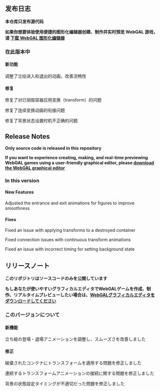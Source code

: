 ## 发布日志

**本仓库只发布源代码**

**如果你想要体验使用便捷的图形化编辑器创建、制作并实时预览 WebGAL 游戏，请 [下载 WebGAL 图形化编辑器](https://github.com/OpenWebGAL/WebGAL_Terre/releases)**

### 在此版本中

#### 新功能

调整了立绘进入和退出的动画，改善流畅性

#### 修复

修复了对已销毁容器应用变换（transform）的问题

修复了连续变换动画的衔接问题

修复了背景状态设置时机不正确的问题

<!-- English Translation -->
## Release Notes

**Only source code is released in this repository**

**If you want to experience creating, making, and real-time previewing WebGAL games using a user-friendly graphical editor, please [download the WebGAL graphical editor](https://github.com/OpenWebGAL/WebGAL_Terre/releases)**

### In this version

#### New Features

Adjusted the entrance and exit animations for figures to improve smoothness

#### Fixes

Fixed an issue with applying transforms to a destroyed container

Fixed connection issues with continuous transform animations

Fixed an issue with incorrect timing for setting background state

<!-- Japanese Translation -->
## リリースノート

**このリポジトリはソースコードのみを公開しています**

**もしあなたが使いやすいグラフィカルエディタでWebGALゲームを作成、制作、リアルタイムプレビューしたい場合は、[WebGALグラフィカルエディタをダウンロードしてください](https://github.com/OpenWebGAL/WebGAL_Terre/releases)**

### このバージョンについて

#### 新機能

立ち絵の登場・退場アニメーションを調整し、スムーズさを改善しました

#### 修正

破棄されたコンテナにトランスフォームを適用する問題を修正しました

連続するトランスフォームアニメーションの接続に関する問題を修正しました

背景の状態設定タイミングが不適切だった問題を修正しました
